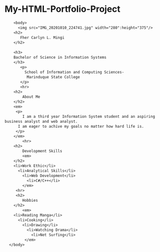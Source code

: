 # My-HTML-Portfolio-Project
<!DOCTYPE html>

<html>
    <head>
<link rel="stylesheet" type="text/css" href = "CSS/stylesheet.css"/>  
        <title>About Me</title>
    </head>
   
        <body>
          <img src="IMG_20201010_224741.jpg" width="280":height="375"/> 
        <h2>
           Fher Carlyn L. Mingi
        </h2>
        
        <h3>
        Bachelor of Science in Information Systems
        </h3>
           <p>
             School of Information and Computing Sciences-
              Marinduque State College
           </p>
           <hr>
        <h2>
            About Me
        </h2>
        <em>
         <p>
            I am a third year Information System student and an aspiring business analyst and web analyst.
          I am eager to achive my goals no matter how hard life is.
         </p>
        </em>  
            <hr>
        <h2>
            Development Skills
            <em>
        </h2>
        <li>Work Ethic</li>
          <li>Analytical Skills</li>
            <li>Web Development</li>
              <li>C#/C++</li>
            </em>
         <hr>
         <h2>
            Hobbies
        </h2> 
            <em>
        <li>Reading Manga</li>
          <li>Cooking</li>
            <li>Drawing</li>
              <li>Watching Drama</li>
                <li>Net Surfing</li>
             </em>
      </body>
</html>
